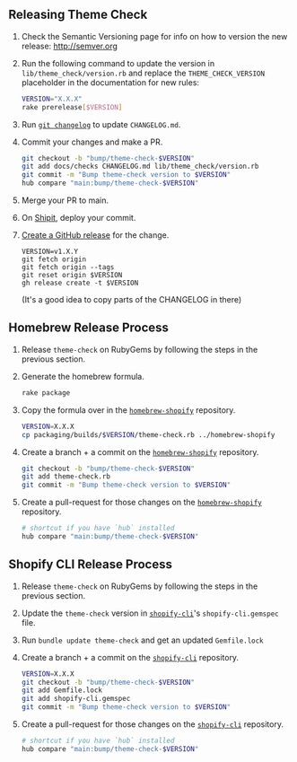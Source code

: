 ## Releasing Theme Check

1. Check the Semantic Versioning page for info on how to version the new release: http://semver.org

2. Run the following command to update the version in `lib/theme_check/version.rb` and replace the `THEME_CHECK_VERSION` placeholder in the documentation for new rules:

   ```bash
   VERSION="X.X.X"
   rake prerelease[$VERSION]
   ```

3. Run [`git changelog`](https://github.com/tj/git-extras) to update `CHANGELOG.md`.

4. Commit your changes and make a PR.

   ```bash
   git checkout -b "bump/theme-check-$VERSION"
   git add docs/checks CHANGELOG.md lib/theme_check/version.rb
   git commit -m "Bump theme-check version to $VERSION"
   hub compare "main:bump/theme-check-$VERSION"
   ```

5. Merge your PR to main.

6. On [Shipit](https://shipit.shopify.io/shopify/theme-check/rubygems), deploy your commit.

7. [Create a GitHub release](https://github.com/Shopify/theme-check/releases/new) for the change.

   ```
   VERSION=v1.X.Y
   git fetch origin
   git fetch origin --tags
   git reset origin $VERSION
   gh release create -t $VERSION
   ```

   (It's a good idea to copy parts of the CHANGELOG in there)


## Homebrew Release Process

1. Release `theme-check` on RubyGems by following the steps in the previous section.

2. Generate the homebrew formula.

   ```bash
   rake package
   ```

3. Copy the formula over in the [`homebrew-shopify`](https://github.com/Shopify/homebrew-shopify) repository.

   ```bash
   VERSION=X.X.X
   cp packaging/builds/$VERSION/theme-check.rb ../homebrew-shopify
   ```

4. Create a branch + a commit on the [`homebrew-shopify`](https://github.com/Shopify/homebrew-shopify) repository.

   ```bash
   git checkout -b "bump/theme-check-$VERSION"
   git add theme-check.rb
   git commit -m "Bump theme-check version to $VERSION"
   ```

5. Create a pull-request for those changes on the [`homebrew-shopify`](https://github.com/Shopify/homebrew-shopify) repository.

   ```bash
   # shortcut if you have `hub` installed
   hub compare "main:bump/theme-check-$VERSION"
   ```

## Shopify CLI Release Process

1. Release `theme-check` on RubyGems by following the steps in the previous section.

2. Update the `theme-check` version in [`shopify-cli`](https://github.com/shopify/shopify-cli)'s `shopify-cli.gemspec` file.

3. Run `bundle update theme-check` and get an updated `Gemfile.lock`

4. Create a branch + a commit on the [`shopify-cli`](https://github.com/Shopify/shopify-cli) repository.

   ```bash
   VERSION=X.X.X
   git checkout -b "bump/theme-check-$VERSION"
   git add Gemfile.lock
   git add shopify-cli.gemspec
   git commit -m "Bump theme-check version to $VERSION"
   ```

5. Create a pull-request for those changes on the [`shopify-cli`](https://github.com/Shopify/shopify-cli) repository.

   ```bash
   # shortcut if you have `hub` installed
   hub compare "main:bump/theme-check-$VERSION"
   ```
